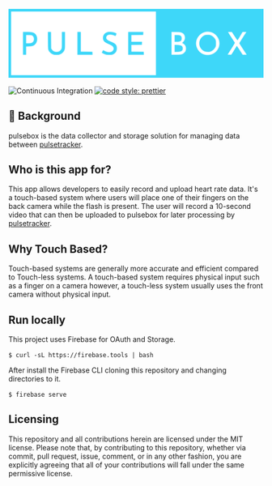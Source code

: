 ![pulsebox](./public/images/PULSEBOX-V1.svg)

![Continuous Integration](https://github.com/akilhylton/pulsebox-js/workflows/Continuous%20Integration/badge.svg)
[![code style: prettier](https://img.shields.io/badge/code_style-prettier-ff69b4.svg?style=flat-square)](https://github.com/prettier/prettier)

## 💭 Background

pulsebox is the data collector and storage solution for managing data between [pulsetracker](https://github.com/akilhylton/pulsetracker).

## Who is this app for?

This app allows developers to easily record and upload heart rate
data. It's a touch-based system where users will place one of their fingers on the back camera while the flash is present. The user will record a 10-second video that can then be uploaded to pulsebox for later processing by [pulsetracker](https://github.com/akilhylton/pulsetracker).

## Why Touch Based?

Touch-based systems are generally more accurate and efficient compared to Touch-less systems. A touch-based system requires physical input such as a finger on a camera however, a touch-less system usually uses the front camera without physical input.

## Run locally

This project uses Firebase for OAuth and Storage.

```
$ curl -sL https://firebase.tools | bash
```

After install the Firebase CLI cloning this repository
and changing directories to it.

```
$ firebase serve
```

## Licensing

This repository and all contributions herein are licensed under the MIT license. Please note that, by contributing to this repository, whether via commit, pull request, issue, comment, or in any other fashion, you are explicitly agreeing that all of your contributions will fall under the same permissive license.
